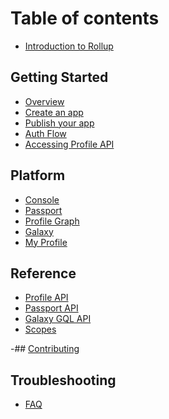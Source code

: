 # Table of contents

- [Introduction to Rollup](introduction-to-rollup.md)

## Getting Started

- [Overview](getting-started/overview.md)
- [Create an app](getting-started/create-an-application.md)
- [Publish your app](getting-started/publishing-applications.md)
- [Auth Flow](getting-started/auth-flow.md)
- [Accessing Profile API](getting-started/accessing-profile-api.md)

## Platform

- [Console](platform/console.md)
- [Passport](platform/passport.md)
- [Profile Graph](platform/profile-graph.md)
- [Galaxy](platform/galaxy.md)
- [My Profile](platform/my-profile.md)

## Reference

- [Profile API](reference/profile-api.md)
- [Passport API](reference/passport-api.md)
- [Galaxy GQL API](reference/galaxy-api.md)
- [Scopes](reference/scopes.md)

-## [Contributing](contributing.md)

## Troubleshooting

- [FAQ](troubleshooting/faq.md)

<!--
## Use headings to create page groups like this one​

* [First page's title](use-headings-to-create-page-groups-like-this-one/first-pages-title/README.md)
  * [Some child page](use-headings-to-create-page-groups-like-this-one/first-pages-title/some-child-page.md)
  * [Some other child page](use-headings-to-create-page-groups-like-this-one/first-pages-title/some-other-child-page.md)
* [Second page's title](use-headings-to-create-page-groups-like-this-one/second-pages-title/README.md)
  * [Some child page](use-headings-to-create-page-groups-like-this-one/second-pages-title/some-child-page.md)
  * [Some other child page](use-headings-to-create-page-groups-like-this-one/second-pages-title/some-other-child-page.md)

## A second-page group​

* [Yet another page](a-second-page-group/yet-another-page.md)
-->
